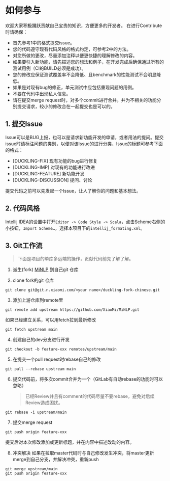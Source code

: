# 如何参与

欢迎大家积极踊跃贡献自己宝贵的知识，方便更多的开发者。
在进行Contribute时请确保：

- 首先参考1中的格式提交issue。
- 您的代码遵守现有代码风格的格式约定，可参考2中的方法。
- 对您所做的更改，尽量添加注释以便更快捷的理解修改的内容。
- 如果要引入新功能，请先描述您的想法和例子，在开发完成后确保通过所有的测试用例（CI的BUILD必须是成功）。
- 您的修改应保证测试覆盖率不会降低、且benchmark的性能测试不会明显降低。
- 如果是对现有bug的修正，单元测试中应包括重现问题的用例。
- 不要在代码中出现私人信息。
- 请在提交merge request时，对多个commit进行合并。并为不相关的功能分别提交请求，较小的修改合在一起提交也是可以的。

## 1. 提交Issue

Issue可以是BUG上报，也可以是请求新功能开发的申请，或者用法的提问。提交issue时请标注问题的类别，以便对该Issue的进行分类，Issue的标题可参考下面的格式：

- [DUCKLING-FIX] 现有功能的bug进行修复
- [DUCKLING-IMP] 对现有的功能进行改进
- [DUCKLING-FEATURE] 新功能开发
- [DUCKLING-DISCUSSION] 提问、讨论

提交代码之前可以先发起一个Issue，让人了解你的问题和基本想法。

## 2. 代码风格

Intellij IDEA的设置中打开`Editor -> Code Style -> Scala`，点击Scheme右侧的小按钮，`Import Scheme…`，选择本项目下的`intellij_formating.xml`。

## 3. Git工作流

> 下面是项目的单库多远端的操作，贡献代码前先了解了解。

1. 派生(fork) [MiNLP](https://github.com/XiaoMi/MiNLP) 到自己git 仓库

2. clone fork的git 仓库

```
git clone git@git.n.xiaomi.com/<your name>/duckling-fork-chinese.git
```

3. 添加上游仓库到remote里

```
git remote add upstream https://github.com/XiaoMi/MiNLP.git
```

如果已经建立关系，可以用fetch拉到最新修改

```
git fetch upstream main
```

4. 创建自己的dev分支进行开发

```
git checkout -b feature-xxx remotes/upstream/main
```

5. 在提交一个pull request时rebase自己的修改

```
git pull --rebase upstream main
```

6. 提交代码前，将多次commit合并为一个（GitLab有自动rebase的功能时可以忽略）

   > 已经Review并且有comment的代码尽量不要rebase，避免对后续Review造成困扰。

```
git rebase -i upstream/main
```

7. 提交merge request

```
git push origin feature-xxx
```

提交后对本次修改添加或更新标题，并在内容中描述改动的内容。

8. 冲突解决
   如果在拉取master代码时与自己修改发生冲突，将master更新merge到自己分支，并解决冲突，重新push

```
git merge upstream/main
git push origin feature-xxx
```